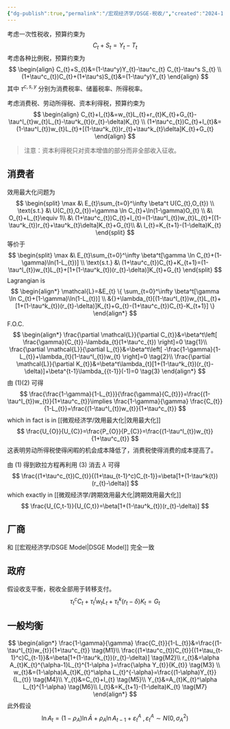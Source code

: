 ```yaml
---
{"dg-publish":true,"permalink":"/宏观经济学/DSGE-税收/","created":"2024-10-12T10:25:16.000+08:00","updated":"2025-09-12T18:57:53.491+08:00"}
---
```


考虑一次性税收，预算约束为
$$
C_t+S_t=Y_t-T_t
$$
考虑各种比例税，预算约束为
$$
\begin{align}
C_{t}+S_{t}&=(1-\tau^y)Y_{t}-\tau^c_{t} C_{t}-\tau^s S_{t} \\
(1+\tau^c_{t})C_{t}+(1+\tau^s)S_{t}&=(1-\tau^y)Y_{t}
\end{align}
$$
其中 $\tau^{c,s,y}$ 分别为消费税率、储蓄税率、所得税率。

考虑消费税、劳动所得税、资本利得税，预算约束为
$$
\begin{align}
C_{t}+I_{t}&=w_{t}L_{t}+r_{t}K_{t}+G_{t}-\tau^l_{t}w_{t}L_{t}-\tau^k_{t}(r_{t}-\delta)K_{t} \\
(1+\tau^c_{t})C_{t}+I_{t}&=(1-\tau^l_{t})w_{t}L_{t}+[(1-\tau^k_{t})r_{t}+\tau^k_{t}\delta]K_{t}+G_{t}
\end{align}
$$
> 注意：资本利得税只对资本增值的部分而非全部收入征收。

## 消费者

效用最大化问题为
$$
\begin{split}
\max &\ E_{t}\sum_{t=0}^\infty \beta^t U(C_{t},O_{t}) \\
\text{s.t.} &\ U(C_{t},O_{t})=\gamma \ln C_{t}+\ln(1-\gamma)O_{t} \\
&\ O_{t}+L_{t}\equiv 1\\
&\ (1+\tau^c_{t})C_{t}+I_{t}=(1-\tau^l_{t})w_{t}L_{t}+[(1-\tau^k_{t})r_{t}+\tau^k_{t}\delta]K_{t}+G_{t}\\
&\ I_{t}=K_{t+1}-(1-\delta)K_{t}
\end{split}
$$
等价于
$$
\begin{split}
\max &\ E_{t}\sum_{t=0}^\infty \beta^t[\gamma \ln C_{t}+(1-\gamma)\ln(1-L_{t})] \\
\text{s.t.} &\ (1+\tau^c_{t})C_{t}+K_{t+1}=(1-\tau^l_{t})w_{t}L_{t}+[1+(1-\tau^k_{t})(r_{t}-\delta)]K_{t}+G_{t}
\end{split}
$$
Lagrangian is
$$
\begin{align*}
\mathcal{L}=&E_{t} \{ \sum_{t=0}^\infty \beta^t[\gamma \ln C_{t}+(1-\gamma)\ln(1-L_{t})] \\
&{}+\lambda_{t}[(1-\tau^l_{t})w_{t}L_{t}+[1+(1-\tau^k_{t})(r_{t}-\delta)]K_{t}+G_{t}-(1+\tau^c_{t})C_{t}-K_{t+1}] \}
\end{align*}
$$
F.O.C.
$$
\begin{align*}
\frac{\partial \mathcal{L}}{\partial C_{t}}&=\beta^t\left[ \frac{\gamma}{C_{t}}-\lambda_{t}(1+\tau^c_{t}) \right]=0 \tag{1}\\
\frac{\partial \mathcal{L}}{\partial L_{t}}&=\beta^t\left[ -\frac{1-\gamma}{1-L_{t}}+\lambda_{t}(1-\tau^l_{t})w_{t} \right]=0 \tag{2}\\
\frac{\partial \mathcal{L}}{\partial K_{t}}&=\beta^t\lambda_{t}[1+(1-\tau^k_{t})(r_{t}-\delta)]+\beta^{t-1}\lambda_{{t-1}}(-1)=0 \tag{3}
\end{align*}
$$
由 $(1)(2)$ 可得
$$
\frac{\frac{1-\gamma}{1-L_{t}}}{\frac{\gamma}{C_{t}}}=\frac{(1-\tau^l_{t})w_{t}}{1+\tau^c_{t}}\implies \frac{1-\gamma}{\gamma} \frac{C_{t}}{1-L_{t}}=\frac{(1-\tau^l_{t})w_{t}}{1+\tau^c_{t}}
$$
which in fact is in [[微观经济学/效用最大化\|效用最大化]]
$$
\frac{U_{O}}{U_{C}}=\frac{P_{O}}{P_{C}}=\frac{(1-\tau^l_{t})w_{t}}{1+\tau^c_{t}}
$$
这表明劳动所得税使得闲暇的机会成本降低了，消费税使得消费的成本提高了。

由 $(1)$ 得到欧拉方程再利用 $(3)$ 消去 $\lambda$ 可得
$$
\frac{(1+\tau^c_{t})C_{t}}{(1+\tau_{t-1}^c)C_{t-1}}=\beta[1+(1-\tau^k{t})(r_{t}-\delta)]
$$
which exactly in [[微观经济学/跨期效用最大化\|跨期效用最大化]]
$$
\frac{U_{C,t-1}}{U_{C,t}}=\beta[1+(1-\tau^k_{t})(r_{t}-\delta)]
$$
## 厂商

和 [[宏观经济学/DSGE Model\|DSGE Model]] 完全一致

## 政府

假设收支平衡，税收全部用于转移支付。
$$
\tau^c_{t}C_{t}+\tau^l_{t}w_{t}L_{t}+\tau^k_{t}(r_{t}-\delta)K_{t}=G_{t}
$$
## 一般均衡

$$
\begin{align*}
\frac{1-\gamma}{\gamma} \frac{C_{t}}{1-L_{t}}&=\frac{(1-\tau^l_{t})w_{t}}{1+\tau^c_{t}} \tag{M1}\\
\frac{(1+\tau^c_{t})C_{t}}{(1+\tau_{t-1}^c)C_{t-1}}&=\beta[1+(1-\tau^k_{t})(r_{t}-\delta)] \tag{M2}\\
r_{t}&=\alpha A_{t}K_{t}^{\alpha-1}L_{t}^{1-\alpha }=\frac{\alpha Y_{t}}{K_{t}} \tag{M3} \\
w_{t}&=(1-\alpha)A_{t}K_{t}^\alpha L_{t}^{-\alpha}=\frac{(1-\alpha)Y_{t}}{L_{t}} \tag{M4}\\
Y_{t}&=C_{t}+I_{t} \tag{M5}\\
Y_{t}&=A_{t}K_{t}^\alpha L_{t}^{1-\alpha} \tag{M6}\\
I_{t}&=K_{t+1}-(1-\delta)K_{t} \tag{M7}
\end{align*}
$$
此外假设
$$
\ln A_{t}=(1-\rho_{A})\ln \bar{A}+\rho_{A}\ln A_{t-1}+\varepsilon_{t}^A\ ,\varepsilon_{t}^A\sim N(0,\sigma_{A}^{2})
$$


